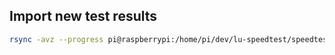 ## Import new test results

```sh
rsync -avz --progress pi@raspberrypi:/home/pi/dev/lu-speedtest/speedtests .
```
